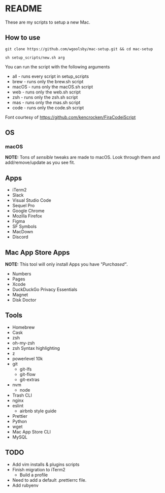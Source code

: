 # README

These are my scripts to setup a new Mac.

## How to use

```
git clone https://github.com/wgoolsby/mac-setup.git && cd mac-setup

sh setup_scripts/new.sh arg
```

You can run the script with the following arguments

* all - runs every script in setup_scripts
* brew - runs only the brew.sh script
* macOS - runs only the macOS.sh script
* web - runs only the web.sh script
* zsh - runs only the zsh.sh script
* mas - runs only the mas.sh script
* code - runs only the code.sh script

Font courtesy of https://github.com/kencrocken/FiraCodeiScript

## OS

### macOS

**NOTE:** Tons of _sensible_ tweaks are made to macOS. Look through them and add/remove/update as you see fit.

## Apps

* iTerm2
* Slack
* Visual Studio Code
* Sequel Pro
* Google Chrome
* Mozilla Firefox
* Figma
* SF Symbols
* MacDown
* Discord

## Mac App Store Apps

**NOTE:** This tool will only install Apps you have _"Purchased"_.

* Numbers
* Pages
* Xcode
* DuckDuckGo Privacy Essentials
* Magnet
* Disk Doctor

## Tools

* Homebrew
* Cask
* zsh
* oh-my-zsh
* zsh Syntax highlighting
* z
* powerlevel 10k
* git
  * git-lfs
  * git-flow
  * git-extras
* nvm
  * node
* Trash CLI
* nginx
* eslint
  * airbnb style guide
* Prettier
* Python
* wget
* Mac App Store CLI
* MySQL

## TODO

* Add vim installs & plugins scripts
* Finish migration to iTerm2 
  * Build a profile
* Need to add a default .prettierrc file.
* Add rubyenv
